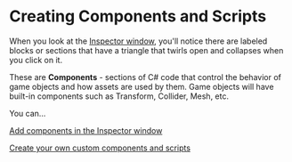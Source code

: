 # Creating Components and Scripts

When you look at the [Inspector window](../../the-unity-interface/the-tabs/inspector-tab.md), you'll notice there are labeled blocks or sections that have a triangle that twirls open and collapses when you click on it.

These are **Components** - sections of C\# code that control the behavior of game objects and how assets are used by them. Game objects will have built-in components such as Transform, Collider, Mesh, etc.

You can... 

[Add components in the Inspector window](using-inspector-tab.md)

[Create your own custom components and scripts](custom-components-and-scripts.md)



